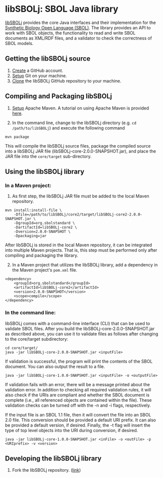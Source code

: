 # libSBOLj: SBOL Java library

[libSBOLj](https://github.com/SynBioDex/libSBOLj) provides the core Java interfaces and their implementation for 
the [Synthetic Biology Open Language (SBOL)](http://www.sbolstandard.org/sbolstandard/specification). The library provides an API to 
work with SBOL objects, the functionality to read and write SBOL documents as XML/RDF files, and a validator to check the 
correctness of SBOL models. 

## Getting the libSBOLj source

1. [Create](https://github.com/) a GitHub account.
2. [Setup](https://help.github.com/articles/set-up-git) Git on your machine.
3. [Clone](https://help.github.com/articles/cloning-a-repository/) the libSBOLj GitHub repository to your machine.

## Compiling and Packaging libSBOLj 

1. [Setup](http://maven.apache.org/download.cgi) Apache Maven. A tutorial on using Apache Maven is provided [here](http://maven.apache.org/guides/getting-started/index.html).

2. In the command line, change to the libSBOLj directory (e.g. ```cd /path/to/libSBOLj```) and execute the following command

```
mvn package
```

This will compile the libSBOLj source files, package the compiled source into a libSBOLj JAR file (libSBOLj-core-2.0.0-SNAPSHOT.jar), and place the JAR file into the ```core/target``` sub-directory. 

## Using the libSBOLj library

### In a Maven project:

1. As first step, the libSBOLj JAR file must be added to the local Maven repository. 

```
mvn install:install-file \ 
    -Dfile=/path/to/libSBOLj/core2/target/libSBOLj-core2-2.0.0-SNAPSHOT.jar \
    -DgroupId=org.sbolstandard \
    -DartifactId=libSBOLj-core2 \
    -Dversion=2.0.0-SNAPSHOT \
    -Dpackaging=jar
```

After libSBOLj is stored in the local Maven repository, it can be integrated into multiple Maven projects. That is, this step must be performed only after compiling and packaging the library. 

2. In a Maven project that utilizes the libSBOLj library, add a dependency in the Maven project's ```pom.xml``` file.

```
<dependency>
	<groupId>org.sbolstandard</groupId>
	<artifactId>libSBOLj-core2</artifactId>
	<version>2.0.0-SNAPSHOT</version>
	<scope>compile</scope>
</dependency>
```
 
### In the command line:

libSBOLj comes with a command-line interface (CLI) that can be used to validate SBOL files. After you build the 
libSBOLj-core-2.0.0-SNAPSHOT.jar as described above, you can use it to validate files as follows after changing to the core/target subdirectory:

```
cd core/target/
java -jar libSBOLj-core-2.0.0-SNAPSHOT.jar <inputFile>
```
    
If validation is successful, the program will print the contents of the SBOL document. You can also output the result to a file. 

```
java -jar libSBOLj-core-1.0.0-SNAPSHOT.jar <inputFile> -o <outputFile>
```

If validation fails with an error, there will be a message printed about the validation error.  In addition to checking all required validation rules, it will also check if the URIs are compliant and whether the SBOL document is complete (i.e., all referenced objects are contained within the file).  These validation checks can be turned off with the -n and -i flags, respectively.

If the input file is an SBOL 1.1 file, then it will convert the file into an SBOL 2.0 file.  This conversion should be provided a default URI prefix.  It can also be provided a default version, if desired.  Finally, the -t flag will insert the type of top level objects into the URI during conversion, if desired.

```
java -jar libSBOLj-core-1.0.0-SNAPSHOT.jar <inFile> -o <outFile> -p <URIprefix> -v <version>
```

## Developing the libSBOLj library

 1. Fork the libSBOLj repository. ([link](https://help.github.com/articles/fork-a-repo))

